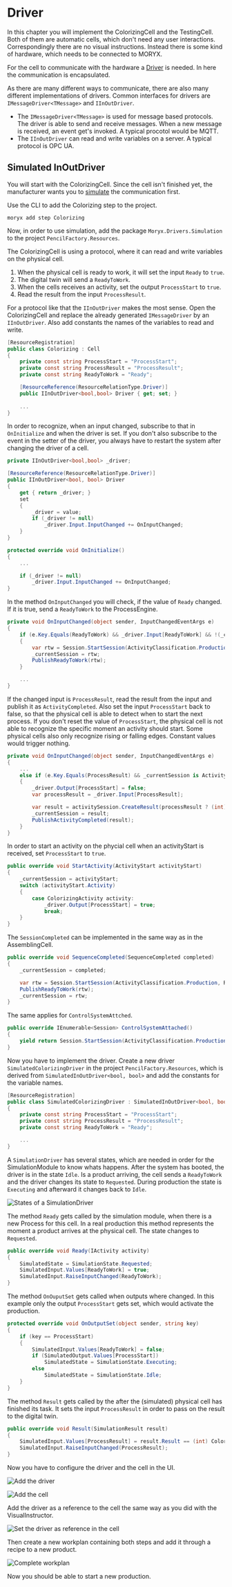 # Driver
In this chapter you will implement the ColorizingCell and the TestingCell. 
Both of them are automatic cells, which don't need any user interactions. 
Correspondingly there are no visual instructions. Instead there is some kind of hardware, which needs to be connected to MORYX.

For the cell to communicate with the hardware a [Driver](https://github.com/PHOENIXCONTACT/MORYX-Framework/blob/dev/docs/tutorials/HowToBuildADriver.md) is needed. 
In here the communication is encapsulated.

As there are many different ways to communicate, there are also many different implementations of drivers. 
Common interfaces for drivers are `IMessageDriver<TMessage>` and `IInOutDriver`.
* The `IMessageDriver<TMessage>` is used for message based protocols. The driver is able to send and receive messages. When a new message is received, an event get's invoked. A typical procotol would be MQTT.
* The `IInOutDriver` can read and write variables on a server. A typical protocol is OPC UA. 

## Simulated InOutDriver
You will start with the ColorizingCell. Since the cell isn't finished yet, the manufacturer wants you to [simulate](https://git-ctvc.europe.phoenixcontact.com/moryx/moryx-simulation/-/blob/dev/docs/tutorials/how_to_simulate_my_production.md) the communication first. 

Use the CLI to add the Colorizing step to the project.
```
moryx add step Colorizing
```
Now, in order to use simulation, add the package `Moryx.Drivers.Simulation` to the project `PencilFactory.Resources`.

The ColorizingCell is using a protocol, where it can read and write variables on the physical cell.

1. When the physical cell is ready to work, it will set the input `Ready` to `true`.
2. The digital twin will send a `ReadyToWork`. 
3. When the cells receives an activity, set the output `ProcessStart` to `true`. 
4. Read the result from the input `ProcessResult`. 

For a protocol like that the `IInOutDriver` makes the most sense. Open the ColorizingCell and replace the already generated `IMessageDriver` by an `IInOutDriver`. Also add constants the names of the variables to read and write.

```cs
[ResourceRegistration]
public class Colorizing : Cell
{
    private const string ProcessStart = "ProcessStart";
    private const string ProcessResult = "ProcessResult";
    private const string ReadyToWork = "Ready";

    [ResourceReference(ResourceRelationType.Driver)]
    public IInOutDriver<bool,bool> Driver { get; set; }
    
    ...
}
```

In order to recognize, when an input changed, subscribe to that in  `OnInitialize` and when the driver is set. If you don't also subscribe to the event in the setter of the driver, you always have to restart the system after changing the driver of a cell.

```cs
private IInOutDriver<bool,bool> _driver;

[ResourceReference(ResourceRelationType.Driver)]
public IInOutDriver<bool, bool> Driver
{
    get { return _driver; }
    set
    {
        _driver = value;
        if (_driver != null)
            _driver.Input.InputChanged += OnInputChanged;
    }
}
```

```cs
protected override void OnInitialize()
{
    ...

    if (_driver != null)
        _driver.Input.InputChanged += OnInputChanged;
}
```



In the method `OnInputChanged` you will check, if the value of `Ready` changed. If it is true, send a `ReadyToWork` to the ProcessEngine.

```cs
private void OnInputChanged(object sender, InputChangedEventArgs e)
{
    if (e.Key.Equals(ReadyToWork) && _driver.Input[ReadyToWork] && !(_currentSession is ActivityStart))
    {
        var rtw = Session.StartSession(ActivityClassification.Production, ReadyToWorkType.Pull);
        _currentSession = rtw;
        PublishReadyToWork(rtw);
    }

    ...
}
```

If the changed input is `ProcessResult`, read the result from the input and publish it as `ActivityCompleted`. Also set the input `ProcessStart` back to false, so that the physical cell is able to detect when to start the next process. If you don't reset the value of `ProcessStart`, the physical cell is not able to recognize the specific moment an activity should start. Some physical cells also only recognize rising or falling edges. Constant values would trigger nothing.

```cs
private void OnInputChanged(object sender, InputChangedEventArgs e)
{
    ...
    else if (e.Key.Equals(ProcessResult) && _currentSession is ActivityStart activitySession)
    {
        _driver.Output[ProcessStart] = false;
        var processResult = _driver.Input[ProcessResult];

        var result = activitySession.CreateResult(processResult ? (int)ColorizingActivityResults.Success : (int)ColorizingActivityResults.Failed);
        _currentSession = result;
        PublishActivityCompleted(result);
    } 
}
```

In order to start an activity on the phycial cell when an activityStart is received, set `ProcessStart` to `true`.
```cs
public override void StartActivity(ActivityStart activityStart)
{
    _currentSession = activityStart;
    switch (activityStart.Activity)
    {
        case Colorizing​Activity activity:
            _driver.Output[ProcessStart] = true;
            break;
    }
}
```

The `SessionCompleted` can be implemented in the same way as in the AssemblingCell.

```cs
public override void SequenceCompleted(SequenceCompleted completed)
{
    _currentSession = completed;

    var rtw = Session.StartSession(ActivityClassification.Production, ReadyToWorkType.Push);
    PublishReadyToWork(rtw);
    _currentSession = rtw;
}
```

The same applies for `ControlSystemAttched`.

```cs
public override IEnumerable<Session> ControlSystemAttached()
{
    yield return Session.StartSession(ActivityClassification.Production, ReadyToWorkType.Push);
}
```

Now you have to implement the driver. Create a new driver `SimulatedColorizingDriver` in the project `PencilFactory.Resources`, which is derived from `SimulatedInOutDriver<bool, bool>` and add the constants for the variable names. 

```cs
[ResourceRegistration]
public class SimulatedColorizingDriver : SimulatedInOutDriver<bool, bool>
{
    private const string ProcessStart = "ProcessStart";
    private const string ProcessResult = "ProcessResult";
    private const string ReadyToWork = "Ready";

    ...
}
```

A `SimulationDriver` has several states, which are needed in order for the SimulationModule to know whats happens. After the system has booted, the driver is in the state `Idle`. Is a product arriving, the cell sends a `ReadyToWork` and the driver changes its state to `Requested`. During production the state is `Executing` and afterward it changes back to `Idle`.

![States of a SimulationDriver](./chapter-2/SimulationStates.png)

The method `Ready` gets called by the simulation module, when there is a new Process for this cell. In a real production this method represents the moment a product arrives at the physical cell. The state changes to `Requested`.

```cs
public override void Ready(IActivity activity)
{
    SimulatedState = SimulationState.Requested;
    SimulatedInput.Values[ReadyToWork] = true;
    SimulatedInput.RaiseInputChanged(ReadyToWork);
}
```

The method `OnOuputSet` gets called when outputs where changed. In this example only the output `ProcessStart` gets set, which would activate the production.

```cs
protected override void OnOutputSet(object sender, string key)
{
    if (key == ProcessStart)
    {
        SimulatedInput.Values[ReadyToWork] = false;
        if (SimulatedOutput.Values[ProcessStart])
            SimulatedState = SimulationState.Executing;
        else
            SimulatedState = SimulationState.Idle;
    } 
}
```

The method `Result` gets called by the after the (simulated) physical cell has finished its task. It sets the input `ProcessResult` in order to pass on the result to the digital twin.

```cs
public override void Result(SimulationResult result)
{
    SimulatedInput.Values[ProcessResult] = result.Result == (int) ColorizingActivityResults.Success;
    SimulatedInput.RaiseInputChanged(ProcessResult);
}
```

Now you have to configure the driver and the cell in the UI.

![Add the driver](./chapter-2/Driver.png)

![Add the cell](./chapter-2/ColorizingCell.png)

Add the driver as a reference to the cell the same way as you did with the VisualInstructor.

![Set the driver as reference in the cell](./chapter-2/SetDriver.png)

Then create a new workplan containing both steps and add it through a recipe to a new product.

![Complete workplan](./chapter-2/CompleteWorkplan.png)

Now you should be able to start a new production.








